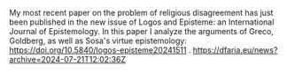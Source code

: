 My most recent paper on the problem of religious disagreement has just been published in the new issue of Logos and Episteme: an International Journal of Epistemology. In this paper I analyze the arguments of Greco, Goldberg, as well as Sosa's virtue epistemology: https://doi.org/10.5840/logos-episteme20241511 . https://dfaria.eu/news?archive=2024-07-21T12:02:36Z